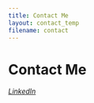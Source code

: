 ```yaml
---
title: Contact Me
layout: contact_temp
filename: contact
--- 
```


# Contact Me

<a href="www.linkedin.com/in/ishugarg" title="LinkedIn">
<i class="fa fa-linkedin"> LinkedIn</i>
</a>
